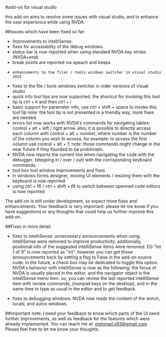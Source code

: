 #add-on for visual studio

this add-on aims to resolve some issues with visual studio, and to enhance the user experience while using NVDA.

##issues which have been fixed so far:
*	Improvements to intelliSense.
*	fixes for accessibility of the debug windows.
*	status bar is now reported when using  standard NVDA key stroke (NVDA+end)
*	break points are reported via speach and beeps
*	  enhancements to the files / tools windows switcher in visual studio 2015
*	fixes to the file / tools windows switcher  in older versions of visual studio
*	quick info tool tips are now supported. the shortcut for invoking this tool tip is ctrl + k and then ctrl + i
*	basic support for parameter info, use ctrl + shift + space to invoke this tool tip
note: the tool tip is not presented in a  friendly way, more fixes are needed.
*	errors list now works with NVDA's commands for navigating tables: control + alt + left / right arrow. also, it is possible to directly access each column with control + alt + number, where number is the number of the column you wish to access. for example: to access the first column use control + alt + 1.
note: those commands might change in the near future if they founded to be problimatic.
*	NVDA now reports the current line when navigating the code with the debugger. (stepping in / over / out) with the corrisponding keyboard commands.
*	tool box tool window improvements and fixes
*	in windows forms designer, moving UI elements / resizing them with the keyboard is now reported
*	using ctrl + f6 / ctrl + shift + f6 to switch between openned code editors is now reported

The add-on is still under development, so expect more fixes and enhancements.
Your feedback is very important: please let me know if you have suggestions or any thoughts that could help us further improve this add-on.

##Fixes in more detail:

*	fixes to intelliSense: unnecessary announcements when using intelliSense were removed to improve productivity. 
additionally, positional info of the suggested intelliSense items were removed. EG "int 1 of 9" is now reported as "int". however you can get those announcements back by setting a flag to False in the add-on source code. 
in the future, a check box may be dedicated to toggle this option.
NVDA's behavior with intelliSense is now as the following:
the focus of NVDA is usually placed in the editor, and the navigator object is the intelliSense menu item. so, you can review the last reported intelliSense item with review commands, (numpad keys on the desktop), and in the same time to type as usual in the editor and to get feedback.

*	fixes to debugging windows: NVDA now reads the content of the wotch, locals, and autos windows.

##important note: 
I need your feedback to know which parts of the UI need further improvements, as well as feedback for the features which were already implemented.
You can reach me at: 
mohmad.s93@gmail.com
Please feel free to let me know your thoughts.